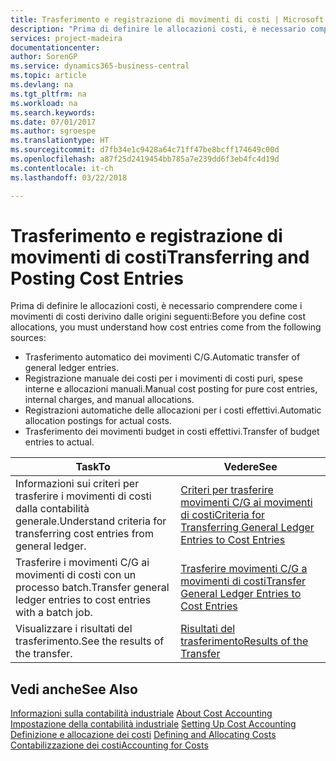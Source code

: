 ```yaml
---
title: Trasferimento e registrazione di movimenti di costi | Microsoft Docs
description: "Prima di definire le allocazioni costi, è necessario comprendere da dove derivano i movimenti di costo."
services: project-madeira
documentationcenter: 
author: SorenGP
ms.service: dynamics365-business-central
ms.topic: article
ms.devlang: na
ms.tgt_pltfrm: na
ms.workload: na
ms.search.keywords: 
ms.date: 07/01/2017
ms.author: sgroespe
ms.translationtype: HT
ms.sourcegitcommit: d7fb34e1c9428a64c71ff47be8bcff174649c00d
ms.openlocfilehash: a87f25d2419454bb785a7e239dd6f3eb4fc4d19d
ms.contentlocale: it-ch
ms.lasthandoff: 03/22/2018

---
```

# <a name="transferring-and-posting-cost-entries"></a><span data-ttu-id="a0a9c-103">Trasferimento e registrazione di movimenti di costi</span><span class="sxs-lookup"><span data-stu-id="a0a9c-103">Transferring and Posting Cost Entries</span></span>
<span data-ttu-id="a0a9c-104">Prima di definire le allocazioni costi, è necessario comprendere come i movimenti di costi derivino dalle origini seguenti:</span><span class="sxs-lookup"><span data-stu-id="a0a9c-104">Before you define cost allocations, you must understand how cost entries come from the following sources:</span></span>  

-   <span data-ttu-id="a0a9c-105">Trasferimento automatico dei movimenti C/G.</span><span class="sxs-lookup"><span data-stu-id="a0a9c-105">Automatic transfer of general ledger entries.</span></span>  
-   <span data-ttu-id="a0a9c-106">Registrazione manuale dei costi per i movimenti di costi puri, spese interne e allocazioni manuali.</span><span class="sxs-lookup"><span data-stu-id="a0a9c-106">Manual cost posting for pure cost entries, internal charges, and manual allocations.</span></span>  
-   <span data-ttu-id="a0a9c-107">Registrazioni automatiche delle allocazioni per i costi effettivi.</span><span class="sxs-lookup"><span data-stu-id="a0a9c-107">Automatic allocation postings for actual costs.</span></span>  
-   <span data-ttu-id="a0a9c-108">Trasferimento dei movimenti budget in costi effettivi.</span><span class="sxs-lookup"><span data-stu-id="a0a9c-108">Transfer of budget entries to actual.</span></span>  

|<span data-ttu-id="a0a9c-109">**Task**</span><span class="sxs-lookup"><span data-stu-id="a0a9c-109">**To**</span></span>|<span data-ttu-id="a0a9c-110">**Vedere**</span><span class="sxs-lookup"><span data-stu-id="a0a9c-110">**See**</span></span>|  
|------------|-------------|  
|<span data-ttu-id="a0a9c-111">Informazioni sui criteri per trasferire i movimenti di costi dalla contabilità generale.</span><span class="sxs-lookup"><span data-stu-id="a0a9c-111">Understand criteria for transferring cost entries from general ledger.</span></span>|[<span data-ttu-id="a0a9c-112">Criteri per trasferire movimenti C/G ai movimenti di costi</span><span class="sxs-lookup"><span data-stu-id="a0a9c-112">Criteria for Transferring General Ledger Entries to Cost Entries</span></span>](finance-criteria-for-transferring-general-ledger-entries-to-cost-entries.md)|  
|<span data-ttu-id="a0a9c-113">Trasferire i movimenti C/G ai movimenti di costi con un processo batch.</span><span class="sxs-lookup"><span data-stu-id="a0a9c-113">Transfer general ledger entries to cost entries with a batch job.</span></span>|[<span data-ttu-id="a0a9c-114">Trasferire movimenti C/G a movimenti di costi</span><span class="sxs-lookup"><span data-stu-id="a0a9c-114">Transfer General Ledger Entries to Cost Entries</span></span>](finance-how-to-transfer-general-ledger-entries-to-cost-entries.md)|  
|<span data-ttu-id="a0a9c-115">Visualizzare i risultati del trasferimento.</span><span class="sxs-lookup"><span data-stu-id="a0a9c-115">See the results of the transfer.</span></span>|[<span data-ttu-id="a0a9c-116">Risultati del trasferimento</span><span class="sxs-lookup"><span data-stu-id="a0a9c-116">Results of the Transfer</span></span>](finance-results-of-the-transfer.md)|  

## <a name="see-also"></a><span data-ttu-id="a0a9c-117">Vedi anche</span><span class="sxs-lookup"><span data-stu-id="a0a9c-117">See Also</span></span>  
 <span data-ttu-id="a0a9c-118">[Informazioni sulla contabilità industriale](finance-about-cost-accounting.md) </span><span class="sxs-lookup"><span data-stu-id="a0a9c-118">[About Cost Accounting](finance-about-cost-accounting.md) </span></span>  
 <span data-ttu-id="a0a9c-119">[Impostazione della contabilità industriale](finance-set-up-cost-accounting.md) </span><span class="sxs-lookup"><span data-stu-id="a0a9c-119">[Setting Up Cost Accounting](finance-set-up-cost-accounting.md) </span></span>  
 <span data-ttu-id="a0a9c-120">[Definizione e allocazione dei costi](finance-define-and-allocate-costs.md) </span><span class="sxs-lookup"><span data-stu-id="a0a9c-120">[Defining and Allocating Costs](finance-define-and-allocate-costs.md) </span></span>  
 [<span data-ttu-id="a0a9c-121">Contabilizzazione dei costi</span><span class="sxs-lookup"><span data-stu-id="a0a9c-121">Accounting for Costs</span></span>](finance-manage-cost-accounting.md)

